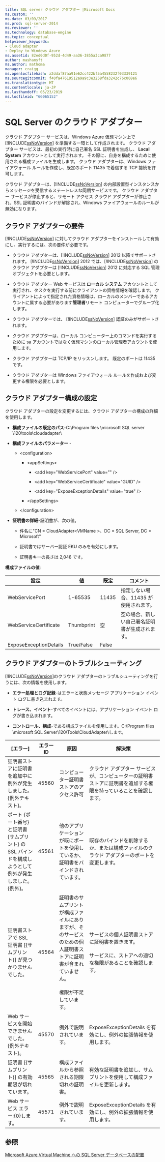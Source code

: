 ```yaml
---
title: SQL server クラウド アダプター |Microsoft Docs
ms.custom: ''
ms.date: 03/09/2017
ms.prod: sql-server-2014
ms.reviewer: ''
ms.technology: database-engine
ms.topic: conceptual
helpviewer_keywords:
- Cloud adapter
- Deploy to Windows Azure
ms.assetid: 82ed0d0f-952d-4d49-aa36-3855a3ca9877
author: mashamsft
ms.author: mathoma
manager: craigg
ms.openlocfilehash: a2ddaf87aa91e62cc422bf5a4558232f03339121
ms.sourcegitcommit: f40fa47619512a9a9c3e3258fda3242c76c008e6
ms.translationtype: MT
ms.contentlocale: ja-JP
ms.lasthandoff: 05/23/2019
ms.locfileid: "66065152"
---
```

# <a name="cloud-adapter-for-sql-server"></a>SQL Server のクラウド アダプター
  クラウド アダプター サービスは、Windows Azure 仮想マシン上で [!INCLUDE[ssNoVersion](../includes/ssnoversion-md.md)] を準備する一環として作成されます。 クラウド アダプター サービスは、最初の実行時に自己署名 SSL 証明書を生成し、 **Local System** アカウントとして実行されます。 その際に、自身を構成するために使用される構成ファイルを生成します。 クラウド アダプターは、Windows ファイアウォール ルールを作成し、既定のポート 11435 で着信する TCP 接続を許可します。  
  
 クラウド アダプターは、[!INCLUDE[ssNoVersion](../includes/ssnoversion-md.md)] の内部設置型インスタンスからメッセージを受信するステートレスな同期サービスです。 クラウド アダプター サービスが停止すると、リモート アクセス クラウド アダプターが停止され、SSL 証明書のバインドが解除され、Windows ファイアウォールのルールが無効になります。  
  
## <a name="cloud-adapter-requirements"></a>クラウド アダプターの要件  
 [!INCLUDE[ssNoVersion](../includes/ssnoversion-md.md)] に対してクラウド アダプターをインストールして有効にし、実行するには、次の要件が必要です。  
  
-   クラウド アダプターは、[!INCLUDE[ssNoVersion](../includes/ssnoversion-md.md)] 2012 以降でサポートされます。 [!INCLUDE[ssNoVersion](../includes/ssnoversion-md.md)] 2012 では、[!INCLUDE[ssNoVersion](../includes/ssnoversion-md.md)] のクラウド アダプターは [!INCLUDE[ssNoVersion](../includes/ssnoversion-md.md)] 2012 に対応する SQL 管理オブジェクトを必要とします。  
  
-   クラウド アダプター Web サービスは **ローカル システム** アカウントとして実行され、タスクを実行する前にクライアントの資格情報を確認します。 クライアントによって指定された資格情報は、ローカルのメンバーであるアカウントに属する必要があります**管理者**リモート コンピューターでグループ化します。  
  
-   クラウド アダプターでは、 [!INCLUDE[ssNoVersion](../includes/ssnoversion-md.md)] 認証のみがサポートされます。  
  
-   クラウド アダプターは、ローカル コンピューター上のコマンドを実行するために sa アカウントではなく仮想マシンのローカル管理者アカウントを使用します。  
  
-   クラウド アダプターは TCP/IP をリッスンします。 既定のポートは 11435 です。  
  
-   クラウド アダプターは Windows ファイアウォール ルールを作成および変更する権限を必要とします。  
  
## <a name="cloud-adapter-configuration-settings"></a>クラウド アダプター構成の設定  
 クラウド アダプターの設定を変更するには、クラウド アダプターの構成の詳細を使用します。  
  
-   **構成ファイルの既定のパス**-C:\Program files \microsoft SQL server \120\tools\cloudadapter\  
  
-   **構成ファイルのパラメーター** -  
  
    -   \<configuration>  
  
        -   \<appSettings>  
  
            -   \<add key="WebServicePort" value="" />  
  
            -   \<add key="WebServiceCertificate" value="GUID" />  
  
            -   \<add key="ExposeExceptionDetails" value="true" />  
  
        -   \</appSettings>  
  
    -   \</configuration>  
  
-   **証明書の詳細**-証明書が、次の値。  
  
    -   件名に"CN = CloudAdapter\<VMName >、DC = SQL Server, DC = Microsoft"  
  
    -   証明書ではサーバー認証 EKU のみを有効にします。  
  
    -   証明書キーの長さは 2,048 です。  
  
 **構成ファイルの値**:  
  
|設定|値|既定|コメント|  
|-------------|------------|-------------|--------------|  
|WebServicePort|1-65535|11435|指定しない場合、11435 が使用されます。|  
|WebServiceCertificate|Thumbprint|空|空の場合、新しい自己署名証明書が生成されます。|  
|ExposeExceptionDetails|True/False|False||  
  
## <a name="cloud-adapter-troubleshooting"></a>クラウド アダプターのトラブルシューティング  
 [!INCLUDE[ssNoVersion](../includes/ssnoversion-md.md)]のクラウド アダプターのトラブルシューティングを行うには、次の情報を使用します。  
  
-   **エラー処理とログ記録**-はエラーと状態メッセージ アプリケーション イベント ログに書き込まれます。  
  
-   **トレース、イベント**-すべてのイベントには、アプリケーション イベント ログが書き込まれます。  
  
-   **コントロール、構成**-である構成ファイルを使用します。C:\Program files \microsoft SQL Server\120\Tools\CloudAdapter\\します。  
  
|[エラー]|エラー ID|原因|解決策|  
|-----------|--------------|-----------|----------------|  
|証明書ストアに証明書を追加中に例外が発生しました。 {例外テキスト}。|45560|コンピューター証明書ストアのアクセス許可|クラウド アダプター サービスが、コンピューターの証明書ストアに証明書を追加する権限を持っていることを確認します。|  
|ポート {ポート番号} と証明書 {サムプリント} の SSL バインドを構成しようとして例外が発生しました。 {例外}。|45561|他のアプリケーションが既にポートを使用しているか、証明書をバインドされています。|既存のバインドを削除するか、または構成ファイルのクラウド アダプターのポートを変更します。|  
|証明書ストアで SSL 証明書 [{サムプリント}] が見つかりませんでした。|45564|証明書のサムプリントが構成ファイルにありますが、そのサービスのための個人証明書ストアに証明書が含まれていません。<br /><br /> 権限が不足しています。|サービスの個人証明書ストアに証明書を置きます。<br /><br /> サービスに、ストアへの適切な権限があることを確認します。|  
|Web サービスを開始できませんでした。 {例外テキスト}。|45570|例外で説明されています。|ExposeExceptionDetails を有効にし、例外の拡張情報を使用します。|  
|証明書 [{サムプリント}] の有効期限が切れています。|45565|構成ファイルから参照される期限切れの証明書。|有効な証明書を追加し、サムプリントを使用して構成ファイルを更新します。|  
|Web サービス エラー:{0}します。|45571|例外で説明されています。|ExposeExceptionDetails を有効にし、例外の拡張情報を使用します。|  
  
## <a name="see-also"></a>参照  
 [Microsoft Azure Virtual Machine への SQL Server データベースの配置](../relational-databases/databases/deploy-a-sql-server-database-to-a-microsoft-azure-virtual-machine.md)  
  
  
